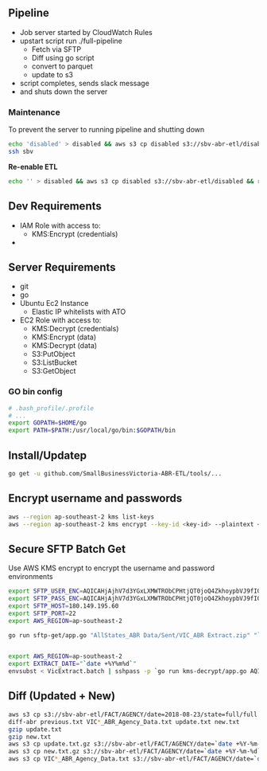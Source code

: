 ## Pipeline

- Job server started by CloudWatch Rules
- upstart script run ./full-pipeline
    - Fetch via SFTP
    - Diff using go script
    - convert to parquet
    - update to s3
- script completes, sends slack message
- and shuts down the server
 
### Maintenance

To prevent the server to running pipeline and shutting down

```bash
echo 'disabled' > disabled && aws s3 cp disabled s3://sbv-abr-etl/disabled && rm disabled
ssh sbv 
```

**Re-enable ETL**
```bash
echo '' > disabled && aws s3 cp disabled s3://sbv-abr-etl/disabled && rm disabled 
```

## Dev Requirements

 * IAM Role with access to:
   * KMS:Encrypt (credentials)
 * 

## Server Requirements

 * git
 * go
 * Ubuntu Ec2 Instance
   * Elastic IP whitelists with ATO
 * EC2 Role with access to:
   * KMS:Decrypt (credentials)
   * KMS:Encrypt (data)
   * KMS:Decrypt (data)
   * S3:PutObject      
   * S3:ListBucket      
   * S3:GetObject      

### GO bin config

```bash
# .bash_profile/.profile
# ...
export GOPATH=$HOME/go
export PATH=$PATH:/usr/local/go/bin:$GOPATH/bin
```

## Install/Updatep

```bash
go get -u github.com/SmallBusinessVictoria-ABR-ETL/tools/...
```

## Encrypt username and passwords

```bash
aws --region ap-southeast-2 kms list-keys
aws --region ap-southeast-2 kms encrypt --key-id <key-id> --plaintext <username or password>
```

## Secure SFTP Batch Get

Use AWS KMS encrypt to encrypt the username and password environments  

```bash
export SFTP_USER_ENC=AQICAHjAjhV7d3YGxLXMWTRObCPHtjQT0joQ4ZkhoypbVJ9fIQHuJuUm8IBYOZ3242iXQRjXAAAAezB5BgkqhkiG9w0BBwagbDBqAgEAMGUGCSqGSIb3DQEHATAeBglghkgBZQMEAS4wEQQMxAxT8oW24rAJNbtiAgEQgDjwifBrEL3vHSY3LF9bs1fQaEbHk/tOoAkbTWpdg03NKJGdsW628pdFhH7AwtWxKmNo+njLlIZ+5w==
export SFTP_PASS_ENC=AQICAHjAjhV7d3YGxLXMWTRObCPHtjQT0joQ4ZkhoypbVJ9fIQFefuYdq1x049a/iPESUlFKAAAAaDBmBgkqhkiG9w0BBwagWTBXAgEAMFIGCSqGSIb3DQEHATAeBglghkgBZQMEAS4wEQQMyY2jWUZOVygGcstEAgEQgCVKSUZMYnfxdQem2CEpMOqKgs30fzgCMv4E3ZcYvffcY9Ze7lZH
export SFTP_HOST=180.149.195.60
export SFTP_PORT=22
export AWS_REGION=ap-southeast-2

go run sftp-get/app.go "AllStates_ABR Data/Sent/VIC_ABR Extract.zip" "`date +%Y%m%d`-VIC_ABR_Extract.zip"
```


```bash

export AWS_REGION=ap-southeast-2 
export EXTRACT_DATE="`date +%Y%m%d`" 
envsubst < VicExtract.batch | sshpass -p `go run kms-decrypt/app.go AQICAHjAjhV7d3YGxLXMWTRObCPHtjQT0joQ4ZkhoypbVJ9fIQFefuYdq1x049a/iPESUlFKAAAAaDBmBgkqhkiG9w0BBwagWTBXAgEAMFIGCSqGSIb3DQEHATAeBglghkgBZQMEAS4wEQQMyY2jWUZOVygGcstEAgEQgCVKSUZMYnfxdQem2CEpMOqKgs30fzgCMv4E3ZcYvffcY9Ze7lZH` sftp -c aes256-cbc -o StrictHostKeyChecking=no -oKexAlgorithms=+diffie-hellman-group-exchange-sha256 `go run kms-decrypt/app.go AQICAHjAjhV7d3YGxLXMWTRObCPHtjQT0joQ4ZkhoypbVJ9fIQHuJuUm8IBYOZ3242iXQRjXAAAAezB5BgkqhkiG9w0BBwagbDBqAgEAMGUGCSqGSIb3DQEHATAeBglghkgBZQMEAS4wEQQMxAxT8oW24rAJNbtiAgEQgDjwifBrEL3vHSY3LF9bs1fQaEbHk/tOoAkbTWpdg03NKJGdsW628pdFhH7AwtWxKmNo+njLlIZ+5w==`@180.149.195.60

```


## Diff (Updated + New)

```bash
aws s3 cp s3://sbv-abr-etl/FACT/AGENCY/date=2018-08-23/state=full/full.txt.gz ./previous.txt.gz 
diff-abr previous.txt VIC*_ABR_Agency_Data.txt update.txt new.txt
gzip update.txt
gzip new.txt
aws s3 cp update.txt.gz s3://sbv-abr-etl/FACT/AGENCY/date=`date +%Y-%m-%d`/state=update/update.txt.gz
aws s3 cp new.txt.gz s3://sbv-abr-etl/FACT/AGENCY/date=`date +%Y-%m-%d`/state=new/new.txt.gz
aws s3 cp VIC*_ABR_Agency_Data.txt s3://sbv-abr-etl/FACT/AGENCY/date=`date +%Y-%m-%d`/state=full/full.txt.gz
```